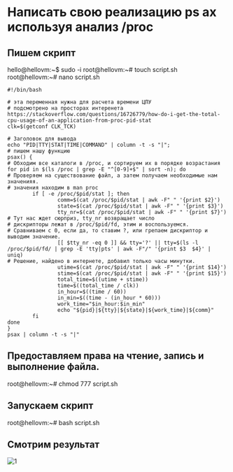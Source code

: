# Написать свою реализацию ps ax используя анализ /proc
## Пишем скрипт 
hello@hellovm:~$ sudo -i
root@hellovm:~# touch script.sh
root@hellovm:~# nano script.sh 
```
#!/bin/bash

# эта переменная нужна для расчета времени ЦПУ
# подсмотрено на просторах интеренета https://stackoverflow.com/questions/16726779/how-do-i-get-the-total-cpu-usage-of-an-application-from-proc-pid-stat
clk=$(getconf CLK_TCK)

# Заголовок для вывода
echo "PID|TTY|STAT|TIME|COMMAND" | column -t -s "|";
# пишем нашу функцию
psax() {
# Обходим все каталоги в /proc, и сортируем их в порядке возрастания
for pid in $(ls /proc | grep -E "^[0-9]+$" | sort -n); do
# Проверяем на существование файл, а затем получаем необходимые нам значенияя.
# значения находим в man proc
        if [ -e /proc/$pid/stat ]; then
                comm=$(cat /proc/$pid/stat | awk -F" " '{print $2}')
                state=$(cat /proc/$pid/stat | awk -F" " '{print $3}')
                tty_nr=$(cat /proc/$pid/stat | awk -F" " '{print $7}')
# Тут нас ждет сюрприз, tty_nr возвращает число
# дискрипторы лежат в /proc/$pid/fd, этим и воспользуемся.
# Сравниваем с 0, если да, то ставим ?, или грепаем дискриптор и выводим значение.
                [[ $tty_nr -eq 0 ]] && tty='?' || tty=$(ls -l /proc/$pid/fd/ | grep -E 'tty|pts' | awk -F"/" '{print $3  $4}' | uniq)
# Решение, найдено в интернете, добавил только часы минутки.                
                utime=$(cat /proc/$pid/stat | awk -F" " '{print $14}')
                stime=$(cat /proc/$pid/stat | awk -F" " '{print $15}')
                total_time=$((utime + stime))
                time=$((total_time / clk))
                in_hour=$((time / 60))
                in_min=$((time - (in_hour * 60)))
                work_time="$in_hour:$in_min"
                echo "${pid}|${tty}|${state}|${work_time}|${comm}"
        fi
done
}
psax | column -t -s "|"
```
## Предоставляем права на чтение, запись и выполнение файла.  
root@hellovm:~# chmod 777 script.sh 
## Запускаем скрипт
root@hellovm:~# bash script.sh 
## Смотрим результат
![1](screen/process.png)
##
